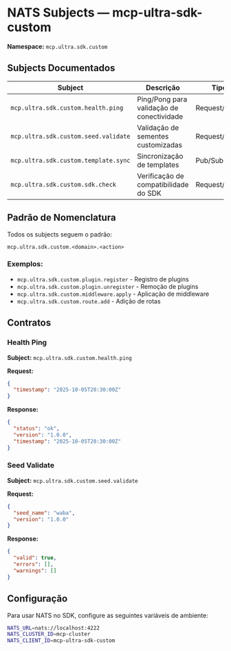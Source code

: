 # NATS Subjects — mcp-ultra-sdk-custom

**Namespace:** `mcp.ultra.sdk.custom`

## Subjects Documentados

| Subject | Descrição | Tipo |
|---------|-----------|------|
| `mcp.ultra.sdk.custom.health.ping` | Ping/Pong para validação de conectividade | Request/Reply |
| `mcp.ultra.sdk.custom.seed.validate` | Validação de sementes customizadas | Request/Reply |
| `mcp.ultra.sdk.custom.template.sync` | Sincronização de templates | Pub/Sub |
| `mcp.ultra.sdk.custom.sdk.check` | Verificação de compatibilidade do SDK | Request/Reply |

## Padrão de Nomenclatura

Todos os subjects seguem o padrão:

```
mcp.ultra.sdk.custom.<domain>.<action>
```

### Exemplos:

- `mcp.ultra.sdk.custom.plugin.register` - Registro de plugins
- `mcp.ultra.sdk.custom.plugin.unregister` - Remoção de plugins
- `mcp.ultra.sdk.custom.middleware.apply` - Aplicação de middleware
- `mcp.ultra.sdk.custom.route.add` - Adição de rotas

## Contratos

### Health Ping

**Subject:** `mcp.ultra.sdk.custom.health.ping`

**Request:**
```json
{
  "timestamp": "2025-10-05T20:30:00Z"
}
```

**Response:**
```json
{
  "status": "ok",
  "version": "1.0.0",
  "timestamp": "2025-10-05T20:30:00Z"
}
```

### Seed Validate

**Subject:** `mcp.ultra.sdk.custom.seed.validate`

**Request:**
```json
{
  "seed_name": "waba",
  "version": "1.0.0"
}
```

**Response:**
```json
{
  "valid": true,
  "errors": [],
  "warnings": []
}
```

## Configuração

Para usar NATS no SDK, configure as seguintes variáveis de ambiente:

```bash
NATS_URL=nats://localhost:4222
NATS_CLUSTER_ID=mcp-cluster
NATS_CLIENT_ID=mcp-ultra-sdk-custom
```

